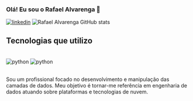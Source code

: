### Olá! Eu sou o Rafael Alvarenga  👋

[![linkedin](https://img.shields.io/badge/LinkedIn-0077B5?style=for-the-badge&logo=linkedin&logoColor=white)](https://www.linkedin.com/in/rafaelalvarenga1/)
![Rafael Alvarenga GitHub stats](https://github-readme-stats.vercel.app/api?username=devrafaelalvarenga&show_icons=true&theme=dark)

## Tecnologias que utilizo 
<div style="display: inline_block"><br/>
<img align="center" alt="python" src="https://img.shields.io/badge/Python-3776AB?style=for-the-badge&logo=python&logoColor=white" />
<img align="center" alt="python" src="https://img.shields.io/badge/SQL-00000F?style=for-the-badge&logo=sql&logoColor=white" />
</div><br/>

Sou um profissional focado no desenvolvimento e manipulação das camadas de dados. Meu objetivo é tornar-me referência em engenharia de dados atuando sobre plataformas e tecnologias de nuvem.




